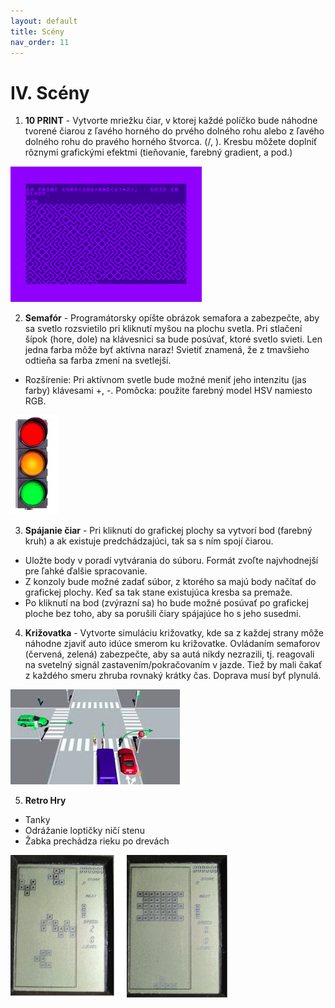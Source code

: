 ```yaml
---
layout: default
title: Scény
nav_order: 11
---
```


# IV. Scény

1. **10 PRINT** - Vytvorte mriežku čiar, v ktorej každé políčko bude náhodne tvorené čiarou z ľavého horného do prvého
dolného rohu alebo z ľavého dolného rohu do pravého horného štvorca. (/, \). Kresbu môžete doplniť rôznymi grafickými efektmi 
(tieňovanie, farebný gradient, a pod.)

![Print](/assets/drawing-5.png)

2. **Semafór** - Programátorsky opíšte obrázok semafora a zabezpečte, aby sa svetlo rozsvietilo pri kliknutí myšou na plochu svetla. 
Pri stlačení šípok (hore, dole) na klávesnici sa bude posúvať, ktoré svetlo svieti. Len jedna farba môže byť aktívna naraz! Svietiť 
znamená, že z tmavšieho odtieňa sa farba zmení na svetlejší.
- Rozšírenie: Pri aktívnom svetle bude možné meniť jeho intenzitu (jas farby) klávesami +, -. Pomôcka: použite farebný model HSV namiesto RGB.

![Lights](/assets/drawing-6.png)

3. **Spájanie čiar** - Pri kliknutí do grafickej plochy sa vytvorí bod (farebný kruh) a ak existuje predchádzajúci, tak sa s ním spojí čiarou.
- Uložte body v poradí vytvárania do súboru. Formát zvoľte najvhodnejší pre ľahké ďalšie spracovanie.
- Z konzoly bude možné zadať súbor, z ktorého sa majú body načítať do grafickej plochy. Keď sa tak stane existujúca kresba sa premaže.
- Po kliknutí na bod (zvýrazní sa) ho bude možné posúvať po grafickej ploche bez toho, aby sa porušili čiary spájajúce ho s jeho susedmi.

4. **Križovatka** - Vytvorte simuláciu križovatky, kde sa z každej strany môže náhodne zjaviť auto idúce smerom ku križovatke.
Ovládaním semaforov (červená, zelená) zabezpečte, aby sa autá nikdy nezrazili, tj. reagovali na svetelný signál zastavením/pokračovaním v jazde. 
Tiež by mali čakať z každého smeru zhruba rovnaký krátky čas. Doprava musí byť plynulá.

![Crossing](/assets/drawing-7.png)

5. **Retro Hry**
- Tanky
- Odrážanie loptičky ničí stenu
- Žabka prechádza rieku po drevách

![RetroGames](/assets/drawing-8.png)
